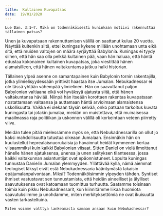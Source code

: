 ```yaml
---
title:  Kultainen Kuvapatsas
date:  19/01/2020
---
```


`Lue Dan. 3:1–7. Mikä on todennäköisesti kuninkaan motiivi rakennuttaa tällainen patsas?`

Unen ja kuvapatsaan rakennuttamisen välillä on saattanut kulua 20 vuotta. Näyttää kuitenkin siltä, ettei kuningas kykene millään unohtamaan unta eikä sitä, että muiden valtojen on määrä syrjäyttää Babylonia. Kuningas ei tyydy siihen, että hän saa olla pelkkä kultainen pää, vaan hän haluaa, että häntä edustaa kokonainen kultainen kuvapatsas, joka viestittää hänen alamaisilleen, että hänen valtakuntansa jatkuu halki historian.

Tällainen ylpeä asenne on samantapainen kuin Babylonin tornin rakentajilla, jotka ylimielisyydessään yrittivät haastaa itse Jumalan. Nebukadnessar ei ole tässä yhtään vähempää ylimielinen. Hän on saavuttanut paljon Babylonian valtiaana eikä voi hyväksyä ajatusta siitä, että hänen valtakuntansa häviää. Niinpä hän itseään korottaen rakentaa kuvapatsaan nostattamaan valtaansa ja auttamaan häntä arvioimaan alamaistensa uskollisuutta. Vaikka ei olekaan täysin selvää, onko patsaan tarkoitus kuvata kuningasta tai jotakin jumalaa, meidän on muistettava, että muinaisessa maailmassa raja politiikan ja uskonnon välillä oli korkeintaan veteen piirretty viiva.

Meidän tulee pitää mielessämme myös se, että Nebukadnessarilla on ollut jo kaksi mahdollisuutta tutustua oikeaan Jumalaan. Ensinnäkin hän on kuulustellut heprealaisnuorukaisia ja havainnut heidät kymmenen kertaa viisaammiksi kuin kaikki Babylonian viisaat. Sitten Daniel on vielä ilmoittanut hänelle hänen ajatuksensa, unensa ja unen selityksen tilanteessa, jossa kaikki valtakunnan asiantuntijat ovat epäonnistuneet. Lopulta kuningas tunnustaa Danielin Jumalan ylemmyyden. Yllättävää kyllä, nämä aiemmat teologiset läksyt eivät estä Nebukadnessaria kääntymästä takaisin epäjumalanpalvontaan. Miksi? Todennäköisimmin ylpeyden tähden. Syntiset ihmiset vastustavat sen tunnustamista, että heidän aineelliset ja älylliset saavutuksensa ovat katoamaan tuomittua turhuutta. Saatamme toisinaan toimia kuin pikku Nebukadnessarit, kun kiinnitämme liikaa huomiota saavutuksiimme ja unohdamme, miten merkityksettömiä ne ovat ikuisuutta vasten tarkasteltuina.

`Miten voimme välttyä lankeamasta samaan ansaan kuin Nebukadnessar?`